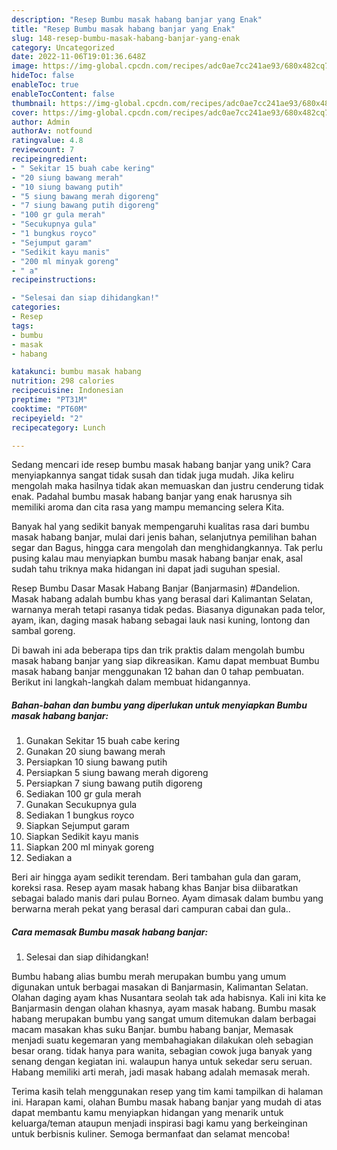 ```yaml
---
description: "Resep Bumbu masak habang banjar yang Enak"
title: "Resep Bumbu masak habang banjar yang Enak"
slug: 148-resep-bumbu-masak-habang-banjar-yang-enak
category: Uncategorized
date: 2022-11-06T19:01:36.648Z
image: https://img-global.cpcdn.com/recipes/adc0ae7cc241ae93/680x482cq70/bumbu-masak-habang-banjar-foto-resep-utama.jpg
hideToc: false
enableToc: true
enableTocContent: false
thumbnail: https://img-global.cpcdn.com/recipes/adc0ae7cc241ae93/680x482cq70/bumbu-masak-habang-banjar-foto-resep-utama.jpg
cover: https://img-global.cpcdn.com/recipes/adc0ae7cc241ae93/680x482cq70/bumbu-masak-habang-banjar-foto-resep-utama.jpg
author: Admin
authorAv: notfound
ratingvalue: 4.8
reviewcount: 7
recipeingredient:
- " Sekitar 15 buah cabe kering"
- "20 siung bawang merah"
- "10 siung bawang putih"
- "5 siung bawang merah digoreng"
- "7 siung bawang putih digoreng"
- "100 gr gula merah"
- "Secukupnya gula"
- "1 bungkus royco"
- "Sejumput garam"
- "Sedikit kayu manis"
- "200 ml minyak goreng"
- " a"
recipeinstructions:

- "Selesai dan siap dihidangkan!"
categories:
- Resep
tags:
- bumbu
- masak
- habang

katakunci: bumbu masak habang 
nutrition: 298 calories
recipecuisine: Indonesian
preptime: "PT31M"
cooktime: "PT60M"
recipeyield: "2"
recipecategory: Lunch

---
```





Sedang mencari ide resep bumbu masak habang banjar yang unik? Cara menyiapkannya sangat tidak susah dan tidak juga mudah. Jika keliru mengolah maka hasilnya tidak akan memuaskan dan justru cenderung tidak enak. Padahal bumbu masak habang banjar yang enak harusnya sih memiliki aroma dan cita rasa yang mampu memancing selera Kita.





Banyak hal yang sedikit banyak mempengaruhi kualitas rasa dari bumbu masak habang banjar, mulai dari jenis bahan, selanjutnya pemilihan bahan segar dan Bagus, hingga cara mengolah dan menghidangkannya. Tak perlu pusing kalau mau menyiapkan bumbu masak habang banjar enak,      asal sudah tahu triknya maka hidangan ini dapat jadi suguhan spesial.














Resep Bumbu Dasar Masak Habang Banjar (Banjarmasin) #Dandelion. Masak habang adalah bumbu khas yang berasal dari Kalimantan Selatan, warnanya merah tetapi rasanya tidak pedas. Biasanya digunakan pada telor, ayam, ikan, daging masak habang sebagai lauk nasi kuning, lontong dan sambal goreng.






Di bawah ini ada beberapa tips dan trik praktis dalam mengolah bumbu masak habang banjar yang siap dikreasikan. Kamu dapat membuat Bumbu masak habang banjar menggunakan 12 bahan dan 0 tahap pembuatan. Berikut ini langkah-langkah dalam membuat hidangannya.

<!--inarticleads1-->

##### Bahan-bahan dan bumbu yang diperlukan untuk menyiapkan Bumbu masak habang banjar:

1. Gunakan  Sekitar 15 buah cabe kering
1. Gunakan 20 siung bawang merah
1. Persiapkan 10 siung bawang putih
1. Persiapkan 5 siung bawang merah digoreng
1. Persiapkan 7 siung bawang putih digoreng
1. Sediakan 100 gr gula merah
1. Gunakan Secukupnya gula
1. Sediakan 1 bungkus royco
1. Siapkan Sejumput garam
1. Siapkan Sedikit kayu manis
1. Siapkan 200 ml minyak goreng
1. Sediakan  a


Beri air hingga ayam sedikit terendam. Beri tambahan gula dan garam, koreksi rasa. Resep ayam masak habang khas Banjar bisa diibaratkan sebagai balado manis dari pulau Borneo. Ayam dimasak dalam bumbu yang berwarna merah pekat yang berasal dari campuran cabai dan gula.. 

<!--inarticleads2-->

##### Cara memasak Bumbu masak habang banjar:


1. Selesai dan siap dihidangkan!

Bumbu habang alias bumbu merah merupakan bumbu yang umum digunakan untuk berbagai masakan di Banjarmasin, Kalimantan Selatan. Olahan daging ayam khas Nusantara seolah tak ada habisnya. Kali ini kita ke Banjarmasin dengan olahan khasnya, ayam masak habang. Bumbu masak habang merupakan bumbu yang sangat umum ditemukan dalam berbagai macam masakan khas suku Banjar. bumbu habang banjar, Memasak menjadi suatu kegemaran yang membahagiakan dilakukan oleh sebagian besar orang. tidak hanya para wanita, sebagian cowok juga banyak yang senang dengan kegiatan ini. walaupun hanya untuk sekedar seru seruan. Habang memiliki arti merah, jadi masak habang adalah memasak merah. 

Terima kasih telah menggunakan resep yang tim kami tampilkan di halaman ini. Harapan kami, olahan Bumbu masak habang banjar yang mudah di atas dapat membantu kamu menyiapkan hidangan yang menarik untuk keluarga/teman ataupun menjadi inspirasi bagi kamu yang berkeinginan untuk berbisnis kuliner. Semoga bermanfaat dan selamat mencoba!

